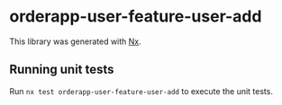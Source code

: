 # orderapp-user-feature-user-add

This library was generated with [Nx](https://nx.dev).

## Running unit tests

Run `nx test orderapp-user-feature-user-add` to execute the unit tests.
